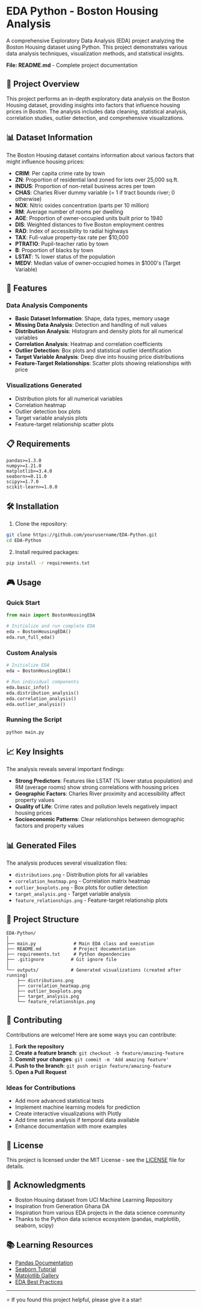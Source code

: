 # EDA Python - Boston Housing Analysis

A comprehensive Exploratory Data Analysis (EDA) project analyzing the Boston Housing dataset using Python. This project demonstrates various data analysis techniques, visualization methods, and statistical insights.

**File: README.md** - Complete project documentation

## 🎯 Project Overview

This project performs an in-depth exploratory data analysis on the Boston Housing dataset, providing insights into factors that influence housing prices in Boston. The analysis includes data cleaning, statistical analysis, correlation studies, outlier detection, and comprehensive visualizations.

## 📊 Dataset Information

The Boston Housing dataset contains information about various factors that might influence housing prices:

- **CRIM**: Per capita crime rate by town
- **ZN**: Proportion of residential land zoned for lots over 25,000 sq.ft.
- **INDUS**: Proportion of non-retail business acres per town
- **CHAS**: Charles River dummy variable (= 1 if tract bounds river; 0 otherwise)
- **NOX**: Nitric oxides concentration (parts per 10 million)
- **RM**: Average number of rooms per dwelling
- **AGE**: Proportion of owner-occupied units built prior to 1940
- **DIS**: Weighted distances to five Boston employment centres
- **RAD**: Index of accessibility to radial highways
- **TAX**: Full-value property-tax rate per $10,000
- **PTRATIO**: Pupil-teacher ratio by town
- **B**: Proportion of blacks by town
- **LSTAT**: % lower status of the population
- **MEDV**: Median value of owner-occupied homes in $1000's (Target Variable)

## 🚀 Features

### Data Analysis Components
- **Basic Dataset Information**: Shape, data types, memory usage
- **Missing Data Analysis**: Detection and handling of null values
- **Distribution Analysis**: Histogram and density plots for all numerical variables
- **Correlation Analysis**: Heatmap and correlation coefficients
- **Outlier Detection**: Box plots and statistical outlier identification
- **Target Variable Analysis**: Deep dive into housing price distributions
- **Feature-Target Relationships**: Scatter plots showing relationships with price

### Visualizations Generated
- Distribution plots for all numerical variables
- Correlation heatmap
- Outlier detection box plots
- Target variable analysis plots
- Feature-target relationship scatter plots

## 📋 Requirements

```
pandas>=1.3.0
numpy>=1.21.0
matplotlib>=3.4.0
seaborn>=0.11.0
scipy>=1.7.0
scikit-learn>=1.0.0
```

## 🛠️ Installation

1. Clone the repository:
```bash
git clone https://github.com/yourusername/EDA-Python.git
cd EDA-Python
```

2. Install required packages:
```bash
pip install -r requirements.txt
```

## 🎮 Usage

### Quick Start
```python
from main import BostonHousingEDA

# Initialize and run complete EDA
eda = BostonHousingEDA()
eda.run_full_eda()
```

### Custom Analysis
```python
# Initialize EDA
eda = BostonHousingEDA()

# Run individual components
eda.basic_info()
eda.distribution_analysis()
eda.correlation_analysis()
eda.outlier_analysis()
```

### Running the Script
```bash
python main.py
```

## 📈 Key Insights

The analysis reveals several important findings:

- **Strong Predictors**: Features like LSTAT (% lower status population) and RM (average rooms) show strong correlations with housing prices
- **Geographic Factors**: Charles River proximity and accessibility affect property values
- **Quality of Life**: Crime rates and pollution levels negatively impact housing prices
- **Socioeconomic Patterns**: Clear relationships between demographic factors and property values

## 📊 Generated Files

The analysis produces several visualization files:
- `distributions.png` - Distribution plots for all variables
- `correlation_heatmap.png` - Correlation matrix heatmap
- `outlier_boxplots.png` - Box plots for outlier detection
- `target_analysis.png` - Target variable analysis
- `feature_relationships.png` - Feature-target relationship plots

## 🔧 Project Structure

```
EDA-Python/
│
├── main.py              # Main EDA class and execution
├── README.md            # Project documentation
├── requirements.txt     # Python dependencies
├── .gitignore          # Git ignore file
│
└── outputs/            # Generated visualizations (created after running)
    ├── distributions.png
    ├── correlation_heatmap.png
    ├── outlier_boxplots.png
    ├── target_analysis.png
    └── feature_relationships.png
```

## 🤝 Contributing

Contributions are welcome! Here are some ways you can contribute:

1. **Fork the repository**
2. **Create a feature branch**: `git checkout -b feature/amazing-feature`
3. **Commit your changes**: `git commit -m 'Add amazing feature'`
4. **Push to the branch**: `git push origin feature/amazing-feature`
5. **Open a Pull Request**

### Ideas for Contributions
- Add more advanced statistical tests
- Implement machine learning models for prediction
- Create interactive visualizations with Plotly
- Add time series analysis if temporal data available
- Enhance documentation with more examples

## 📝 License

This project is licensed under the MIT License - see the [LICENSE](LICENSE) file for details.

## 🙏 Acknowledgments

- Boston Housing dataset from UCI Machine Learning Repository
- Inspiration from Generation Ghana DA 
- Inspiration from various EDA projects in the data science community
- Thanks to the Python data science ecosystem (pandas, matplotlib, seaborn, scipy)

## 📚 Learning Resources

- [Pandas Documentation](https://pandas.pydata.org/docs/)
- [Seaborn Tutorial](https://seaborn.pydata.org/tutorial.html)
- [Matplotlib Gallery](https://matplotlib.org/stable/gallery/)
- [EDA Best Practices](https://towardsdatascience.com/exploratory-data-analysis-8fc1cb20fd15)

---

⭐ If you found this project helpful, please give it a star!

